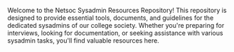 Welcome to the Netsoc Sysadmin Resources Repository! This repository is designed to provide essential tools, documents, and guidelines for the dedicated sysadmins of our college society. Whether you're preparing for interviews, looking for documentation, or seeking assistance with various sysadmin tasks, you'll find valuable resources here.